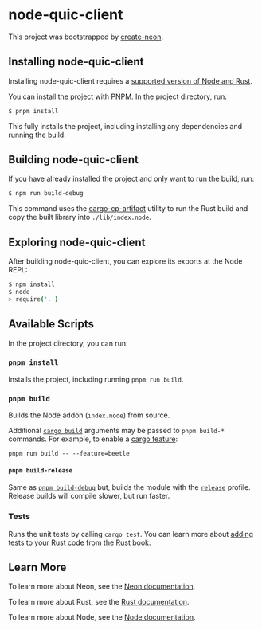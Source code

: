 # node-quic-client

This project was bootstrapped by [create-neon](https://www.npmjs.com/package/create-neon).

## Installing node-quic-client

Installing node-quic-client requires a [supported version of Node and Rust](https://github.com/neon-bindings/neon#platform-support).

You can install the project with [PNPM](https://pnpm.io). In the project directory, run:

```sh
$ pnpm install
```

This fully installs the project, including installing any dependencies and running the build.

## Building node-quic-client

If you have already installed the project and only want to run the build, run:

```sh
$ npm run build-debug
```

This command uses the [cargo-cp-artifact](https://github.com/neon-bindings/cargo-cp-artifact) utility to run the Rust build and copy the built library into `./lib/index.node`.

## Exploring node-quic-client

After building node-quic-client, you can explore its exports at the Node REPL:

```sh
$ npm install
$ node
> require('.')
```

## Available Scripts

In the project directory, you can run:

### `pnpm install`

Installs the project, including running `pnpm run build`.

### `pnpm build`

Builds the Node addon (`index.node`) from source.

Additional [`cargo build`](https://doc.rust-lang.org/cargo/commands/cargo-build.html) arguments may be passed to `pnpm build-*` commands. For example, to enable a [cargo feature](https://doc.rust-lang.org/cargo/reference/features.html):

```
pnpm run build -- --feature=beetle
```

#### `pnpm build-release`

Same as [`pnpm build-debug`](#npm-build) but, builds the module with the [`release`](https://doc.rust-lang.org/cargo/reference/profiles.html#release) profile. Release builds will compile slower, but run faster.

### Tests

Runs the unit tests by calling `cargo test`. You can learn more about [adding tests to your Rust code](https://doc.rust-lang.org/book/ch11-01-writing-tests.html) from the [Rust book](https://doc.rust-lang.org/book/).

## Learn More

To learn more about Neon, see the [Neon documentation](https://neon-bindings.com).

To learn more about Rust, see the [Rust documentation](https://www.rust-lang.org).

To learn more about Node, see the [Node documentation](https://nodejs.org).
